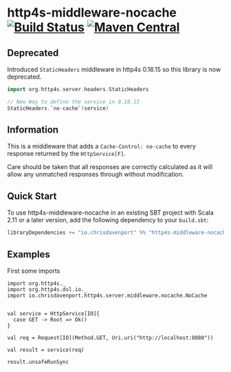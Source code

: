 # http4s-middleware-nocache [![Build Status](https://travis-ci.com/ChristopherDavenport/http4s-middleware-nocache.svg?branch=master)](https://travis-ci.com/ChristopherDavenport/http4s-middleware-nocache) [![Maven Central](https://maven-badges.herokuapp.com/maven-central/io.chrisdavenport/http4s-middleware-nocache_2.12/badge.svg)](https://maven-badges.herokuapp.com/maven-central/io.chrisdavenport/http4s-middleware-nocache_2.12)

## Deprecated

Introduced `StaticHeaders` middleware in http4s 0.18.15 so this library is now deprecated.

```scala
import org.http4s.server.headers.StaticHeaders

// New Way to define the service in 0.18.15
StaticHeaders.`no-cache`(service)
```

## Information

This is a middleware that adds a `Cache-Control: no-cache` to every response returned by the `HttpService[F]`.

Care should be taken that all responses are correctly calculated as it will allow any unmatched responses through without modification.

## Quick Start

To use http4s-middleware-nocache in an existing SBT project with Scala 2.11 or a later version, add the following dependency to your
`build.sbt`:

```scala
libraryDependencies += "io.chrisdavenport" %% "http4s-middleware-nocache" % "<version>"
```

## Examples

First some imports

```tut:silent
import org.http4s._
import org.http4s.dsl.io._
import io.chrisdavenport.http4s.server.middleware.nocache.NoCache
```

```tut

val service = HttpService[IO]{
  case GET -> Root => Ok()
}

val req = Request[IO](Method.GET, Uri.uri("http://localhost:8080"))

val result = service(req)

result.unsafeRunSync
```